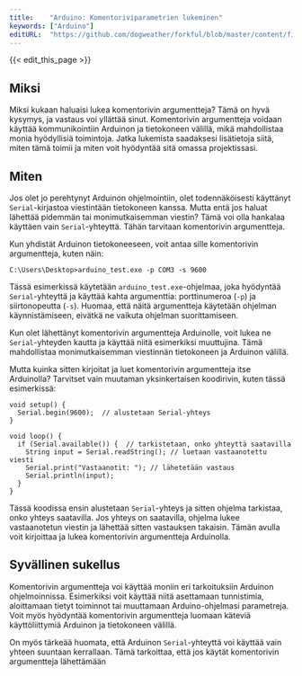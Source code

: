 ```yaml
---
title:    "Arduino: Komentoriviparametrien lukeminen"
keywords: ["Arduino"]
editURL:  "https://github.com/dogweather/forkful/blob/master/content/fi/arduino/reading-command-line-arguments.md"
---
```


{{< edit_this_page >}}

## Miksi

Miksi kukaan haluaisi lukea komentorivin argumentteja? Tämä on hyvä kysymys, ja vastaus voi yllättää sinut. Komentorivin argumentteja voidaan käyttää kommunikointiin Arduinon ja tietokoneen välillä, mikä mahdollistaa monia hyödyllisiä toimintoja. Jatka lukemista saadaksesi lisätietoja siitä, miten tämä toimii ja miten voit hyödyntää sitä omassa projektissasi.

## Miten

Jos olet jo perehtynyt Arduinon ohjelmointiin, olet todennäköisesti käyttänyt `Serial`-kirjastoa viestintään tietokoneen kanssa. Mutta entä jos haluat lähettää pidemmän tai monimutkaisemman viestin? Tämä voi olla hankalaa käyttäen vain `Serial`-yhteyttä. Tähän tarvitaan komentorivin argumentteja.

Kun yhdistät Arduinon tietokoneeseen, voit antaa sille komentorivin argumentteja, kuten näin:

```Arduino
C:\Users\Desktop>arduino_test.exe -p COM3 -s 9600
```

Tässä esimerkissä käytetään `arduino_test.exe`-ohjelmaa, joka hyödyntää `Serial`-yhteyttä ja käyttää kahta argumenttia: porttinumeroa (`-p`) ja siirtonopeutta (`-s`). Huomaa, että näitä argumentteja käytetään ohjelman käynnistämiseen, eivätkä ne vaikuta ohjelman suorittamiseen.

Kun olet lähettänyt komentorivin argumentteja Arduinolle, voit lukea ne `Serial`-yhteyden kautta ja käyttää niitä esimerkiksi muuttujina. Tämä mahdollistaa monimutkaisemman viestinnän tietokoneen ja Arduinon välillä.

Mutta kuinka sitten kirjoitat ja luet komentorivin argumentteja itse Arduinolla? Tarvitset vain muutaman yksinkertaisen koodirivin, kuten tässä esimerkissä:

```Arduino
void setup() {
  Serial.begin(9600);  // alustetaan Serial-yhteys
}

void loop() {
  if (Serial.available()) {  // tarkistetaan, onko yhteyttä saatavilla
    String input = Serial.readString(); // luetaan vastaanotettu viesti
    Serial.print("Vastaanotit: "); // lähetetään vastaus
    Serial.println(input);
  }
}
```

Tässä koodissa ensin alustetaan `Serial`-yhteys ja sitten ohjelma tarkistaa, onko yhteys saatavilla. Jos yhteys on saatavilla, ohjelma lukee vastaanotetun viestin ja lähettää sitten vastauksen takaisin. Tämän avulla voit kirjoittaa ja lukea komentorivin argumentteja Arduinolla.

## Syvällinen sukellus

Komentorivin argumentteja voi käyttää moniin eri tarkoituksiin Arduinon ohjelmoinnissa. Esimerkiksi voit käyttää niitä asettamaan tunnistimia, aloittamaan tietyt toiminnot tai muuttamaan Arduino-ohjelmasi parametreja. Voit myös hyödyntää komentorivin argumentteja luomaan käteviä käyttöliittymiä Arduinon ja tietokoneen välillä.

On myös tärkeää huomata, että Arduinon `Serial`-yhteyttä voi käyttää vain yhteen suuntaan kerrallaan. Tämä tarkoittaa, että jos käytät komentorivin argumentteja lähettämään